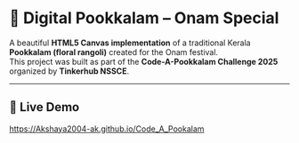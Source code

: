# 🌸 Digital Pookkalam – Onam Special

A beautiful **HTML5 Canvas implementation** of a traditional Kerala **Pookkalam (floral rangoli)** created for the Onam festival.  
This project was built as part of the **Code-A-Pookkalam Challenge 2025** organized by **Tinkerhub NSSCE**.

---

## 🚀 Live Demo 
https://Akshaya2004-ak.github.io/Code_A_Pookalam


